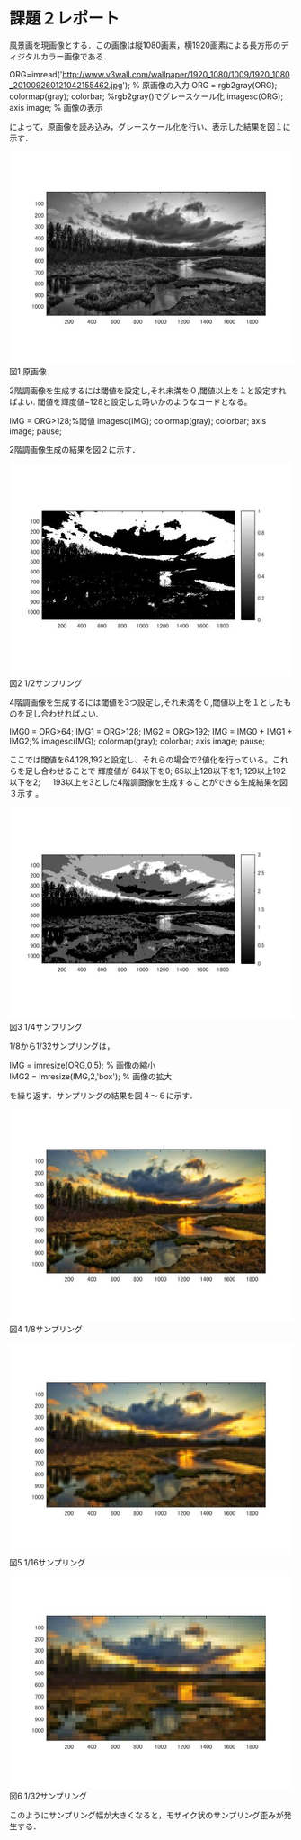 ﻿# 課題２レポート

風景画を現画像とする．この画像は縦1080画素，横1920画素による長方形のディジタルカラー画像である．

ORG=imread('http://www.v3wall.com/wallpaper/1920_1080/1009/1920_1080_201009260121042155462.jpg'); 
% 原画像の入力
ORG = rgb2gray(ORG); colormap(gray); colorbar;
%rgb2gray()でグレースケール化
imagesc(ORG); axis image; 
% 画像の表示

によって，原画像を読み込み，グレースケール化を行い、表示した結果を図１に示す．

![原画像](https://github.com/MogmogPakupaku/lecture_image_processing/blob/master/image/kadai2_gryorg.jpg)  
図1 原画像

2階調画像を生成するには閾値を設定し,それ未満を０,閾値以上を１と設定すればよい.
閾値を輝度値=128と設定した時いかのようなコードとなる。

IMG = ORG>128;%閾値
imagesc(IMG); colormap(gray); colorbar;  axis image;
pause;

2階調画像生成の結果を図２に示す．

![原画像](https://github.com/MogmogPakupaku/lecture_image_processing/blob/master/image/kadai2_1.jpg)  
図2 1/2サンプリング

4階調画像を生成するには閾値を3つ設定し,それ未満を０,閾値以上を１としたものを足し合わせればよい.

IMG0 = ORG>64;
IMG1 = ORG>128;
IMG2 = ORG>192;
IMG = IMG0 + IMG1 + IMG2;%
imagesc(IMG); colormap(gray); colorbar;  axis image;
pause;

ここでは閾値を64,128,192と設定し、それらの場合で2値化を行っている。これらを足し合わせることで
輝度値が        64以下を0;
         65以上128以下を1;
        129以上192以下を2;
        　      193以上を3とした4階調画像を生成することができる生成結果を図３示す 。

![原画像](https://github.com/MogmogPakupaku/lecture_image_processing/blob/master/image/kadai2_2.jpg)  
図3 1/4サンプリング

1/8から1/32サンプリングは，

IMG = imresize(ORG,0.5); % 画像の縮小  
IMG2 = imresize(IMG,2,'box'); % 画像の拡大

を繰り返す．サンプリングの結果を図４～６に示す．

![原画像](https://github.com/MogmogPakupaku/lecture_image_processing/blob/master/image/kadai01_3.jpg)  
図4 1/8サンプリング

![原画像](https://github.com/MogmogPakupaku/lecture_image_processing/blob/master/image/kadai01_4.jpg)  
図5 1/16サンプリング

![原画像](https://github.com/MogmogPakupaku/lecture_image_processing/blob/master/image/kadai01_5.jpg)  
図6 1/32サンプリング

このようにサンプリング幅が大きくなると，モザイク状のサンプリング歪みが発生する．
